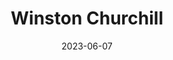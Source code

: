 ---
title: "Winston Churchill"
cc-type: person
born-on: 1874-11-30
date: 2023-06-07
died-on: 1965-11-24
hashtag: winston-churchill
tags:
  - politician
  - orator
  - prime minister
  - human being
  - dead at the moment
---
